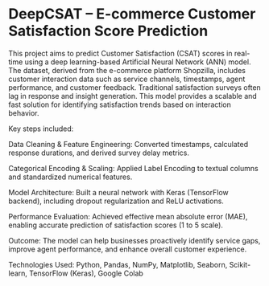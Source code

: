 # DeepCSAT – E-commerce Customer Satisfaction Score Prediction
This project aims to predict Customer Satisfaction (CSAT) scores in real-time using a deep learning-based Artificial Neural Network (ANN) model. The dataset, derived from the e-commerce platform Shopzilla, includes customer interaction data such as service channels, timestamps, agent performance, and customer feedback. Traditional satisfaction surveys often lag in response and insight generation. This model provides a scalable and fast solution for identifying satisfaction trends based on interaction behavior.

Key steps included:

Data Cleaning & Feature Engineering: Converted timestamps, calculated response durations, and derived survey delay metrics.

Categorical Encoding & Scaling: Applied Label Encoding to textual columns and standardized numerical features.

Model Architecture: Built a neural network with Keras (TensorFlow backend), including dropout regularization and ReLU activations.

Performance Evaluation: Achieved effective mean absolute error (MAE), enabling accurate prediction of satisfaction scores (1 to 5 scale).

Outcome: The model can help businesses proactively identify service gaps, improve agent performance, and enhance overall customer experience.

Technologies Used:
Python, Pandas, NumPy, Matplotlib, Seaborn, Scikit-learn, TensorFlow (Keras), Google Colab
